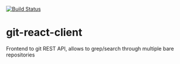 [![Build Status](https://travis-ci.org/Ullink/git-react-client.svg)](https://travis-ci.org/Ullink/git-react-client)

# git-react-client
Frontend to git REST API, allows to grep/search through multiple bare repositories
